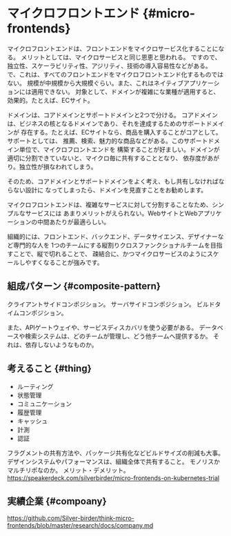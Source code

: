 # マイクロフロントエンド {#micro-frontends}

マイクロフロントエンドは、フロントエンドをマイクロサービス化することになる。
メリットとしては、マイクロサービスと同じ恩恵と思われる。
ですので、独立性、スケーラビリティ性、アジリティ、技術の導入容易性などがある。
で、これは、すべてのフロントエンドをマイクロフロントエンド化するものではない。
規模が中規模から大規模ぐらい。また、これはネイティブアプリケーションには適用できない。
対象として、ドメインが複雑にな業種が適用すると、効果的。たとえば、ECサイト。

ドメインは、コアドメインとサポートドメインと2つで分ける。
コアドメインは、ビジネスの核となるドメインであり、それを達成するためのサポートドメインが
存在する。たとえば、ECサイトなら、商品を購入することがコアとして。サポートとしては、
推薦、検索、魅力的な商品などがある。このサポートドメイン単位で、マイクロフロントエンドを
構築することが好ましい。ドメインが適切に分割できていないと、マイクロ毎に共有することとなり、
依存度があがり。独立性が損なわれてしまう。

そのため、コアドメインとサポートドメインをよく考え、もし共有しなければならない設計に
なってしまったら、ドメインを見直すことをお勧めします。

マイクロフロントエンドは、複雑なサービスに対して分割することなため、シンプルなサービスには
あまりメリットがえられない。WebサイトとWebアプリケーションの中間あたりが最適らしい。

組織的には、フロントエンド、バックエンド、データサイエンス、デザイナーなど専門的な人を
1つのチームにする縦割りクロスファンクショナルチームを目指すことで、縦で切れることで、
疎結合に、かつマイクロサービスのようにスケールしやすくなることが強みです。


## 組成パターン {#composite-pattern}

クライアントサイドコンポジション。
サーバサイドコンポジション。
ビルドタイムコンポジション。

また、APIゲートウェイや、サービスディスカバリを使う必要がある。
データベースや検索システムは、どのチームが管理し、どう他チームへ提供するか。
それは、依存しないようなものか。

## 考えること {#thing}

* ルーティング
* 状態管理
* コミュニケーション
* 履歴管理
* キャッシュ
* 計測
* 認証

フラグメントの共有方法や、パッケージ共有化などビルドサイズの削減も大事。
デザインシステムやパフォーマンスは、組織全体で共有すること。
モノリスかマルチリポなのか。
メリット・デメリット。
https://speakerdeck.com/silverbirder/micro-frontends-on-kubernetes-trial

## 実績企業 {#compoany}

https://github.com/Silver-birder/think-micro-frontends/blob/master/research/docs/company.md

